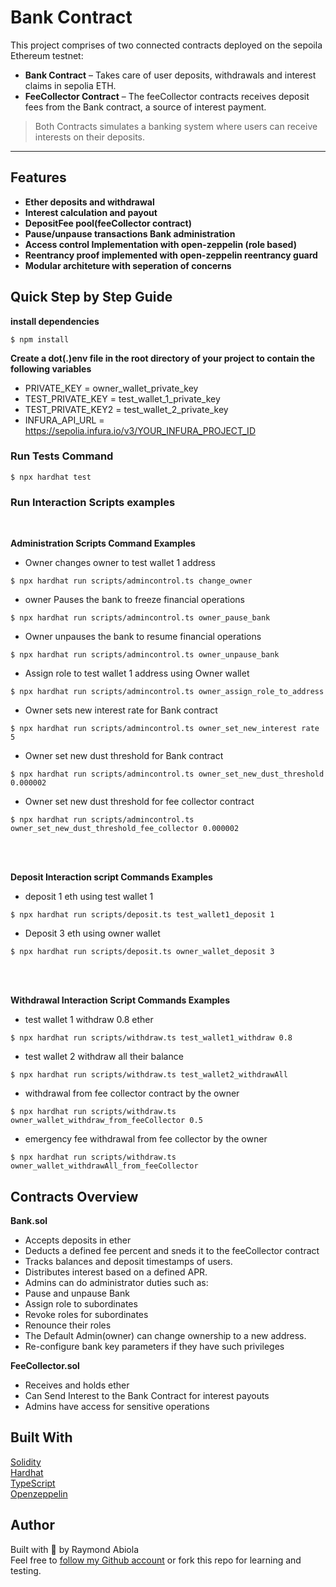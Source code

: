 # Bank Contract

This project comprises of two connected contracts deployed on the sepoila Ethereum testnet: 

- **Bank Contract** – Takes care of user deposits, withdrawals and interest claims in sepolia ETH.
- **FeeCollector Contract** – The feeCollector contracts receives deposit fees from the Bank contract, a source of interest payment.

> Both Contracts simulates a banking system where users can receive interests on their deposits.

---

## Features

- **Ether deposits and withdrawal** 
- **Interest calculation and payout** 
- **DepositFee pool(feeCollector contract)** 
- **Pause/unpause transactions Bank administration**
- **Access control Implementation with open-zeppelin (role based)** 
- **Reentrancy proof implemented with open-zeppelin reentrancy guard** 
- **Modular architeture with seperation of concerns**

## Quick Step by Step Guide

**install dependencies** <br>
```
$ npm install
```
**Create a dot(.)env file in the root directory of your project to contain the following variables**
- PRIVATE_KEY = owner_wallet_private_key
- TEST_PRIVATE_KEY = test_wallet_1_private_key
- TEST_PRIVATE_KEY2 = test_wallet_2_private_key
- INFURA_API_URL = https://sepolia.infura.io/v3/YOUR_INFURA_PROJECT_ID

### Run Tests Command 
```
$ npx hardhat test
```
### Run Interaction Scripts examples
<br>

**Administration Scripts Command Examples**
- Owner changes owner to test wallet 1 address
```
$ npx hardhat run scripts/admincontrol.ts change_owner
```
- owner Pauses the bank to freeze financial operations
```
$ npx hardhat run scripts/admincontrol.ts owner_pause_bank
```
- Owner unpauses the bank to resume financial operations
```
$ npx hardhat run scripts/admincontrol.ts owner_unpause_bank
```
- Assign role to test wallet 1 address using Owner wallet
```
$ npx hardhat run scripts/admincontrol.ts owner_assign_role_to_address
```
- Owner sets new interest rate for Bank contract
```
$ npx hardhat run scripts/admincontrol.ts owner_set_new_interest rate 5
```
- Owner set new dust threshold for Bank contract
```
$ npx hardhat run scripts/admincontrol.ts owner_set_new_dust_threshold 0.000002
```
- Owner set new dust threshold for fee collector contract
```
$ npx hardhat run scripts/admincontrol.ts owner_set_new_dust_threshold_fee_collector 0.000002
```
<br><br>

**Deposit Interaction script Commands Examples**
- deposit 1 eth using test wallet 1 
```
$ npx hardhat run scripts/deposit.ts test_wallet1_deposit 1 
```
- Deposit 3 eth using owner wallet
```
$ npx hardhat run scripts/deposit.ts owner_wallet_deposit 3
```
<br><br>

**Withdrawal Interaction Script Commands Examples**
- test wallet 1 withdraw 0.8 ether
```
$ npx hardhat run scripts/withdraw.ts test_wallet1_withdraw 0.8
```
- test wallet 2 withdraw all their balance
```
$ npx hardhat run scripts/withdraw.ts test_wallet2_withdrawAll
```
- withdrawal from fee collector contract by the owner
```
$ npx hardhat run scripts/withdraw.ts owner_wallet_withdraw_from_feeCollector 0.5
```
- emergency fee withdrawal from fee collector by the owner
```
$ npx hardhat run scripts/withdraw.ts owner_wallet_withdrawAll_from_feeCollector
```

## Contracts Overview
**Bank.sol**
- Accepts deposits in ether
- Deducts a defined fee percent and sneds it to the feeCollector contract
- Tracks balances and deposit timestamps of users.
- Distributes interest based on a defined APR.
- Admins can do administrator duties such as:
- Pause and unpause Bank
- Assign role to subordinates
- Revoke roles for subordinates
- Renounce their roles
- The Default Admin(owner) can change ownership to a new address.
- Re-configure bank key parameters if they have such privileges <br>

**FeeCollector.sol** <br>
- Receives and holds ether
- Can Send Interest to the Bank Contract for interest payouts
- Admins have access for sensitive operations

## Built With
[Solidity](https://docs.soliditylang.org/en/v0.8.30/) <br>
[Hardhat](https://hardhat.org/) <br>
[TypeScript](https://www.typescriptlang.org/docs/) <br>
[Openzeppelin](https://docs.openzeppelin.com/) <br>

## Author
Built with 🤍 by Raymond Abiola <br>
Feel free to [follow my Github account](https://github.com/raymondabiola) or fork this repo for learning and testing.
